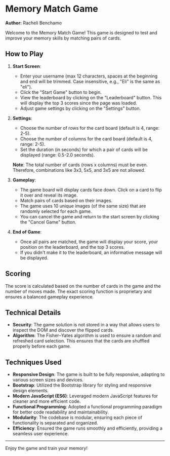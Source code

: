 # Memory Match Game

**Author:** Racheli Benchamo

Welcome to the Memory Match Game! This game is designed to test and improve your memory skills by matching pairs of cards. 

## How to Play

1. **Start Screen**:
   - Enter your username (max 12 characters, spaces at the beginning and end will be trimmed. Case insensitive, e.g., "Eli" is the same as "eli").
   - Click the "Start Game" button to begin.
   - View the leaderboard by clicking on the "Leaderboard" button. This will display the top 3 scores since the page was loaded.
   - Adjust game settings by clicking on the "Settings" button.

2. **Settings**:
   - Choose the number of rows for the card board (default is 4, range: 2-5).
   - Choose the number of columns for the card board (default is 4, range: 2-5).
   - Set the duration (in seconds) for which a pair of cards will be displayed (range: 0.5-2.0 seconds).

   **Note**: The total number of cards (rows x columns) must be even. Therefore, combinations like 3x3, 5x5, and 3x5 are not allowed.

3. **Gameplay**:
   - The game board will display cards face down. Click on a card to flip it over and reveal its image.
   - Match pairs of cards based on their images.
   - The game uses 10 unique images (of the same size) that are randomly selected for each game.
   - You can cancel the game and return to the start screen by clicking the "Cancel Game" button.

4. **End of Game**:
   - Once all pairs are matched, the game will display your score, your position on the leaderboard, and the top 3 scores.
   - If you didn't make it to the leaderboard, an informative message will be displayed.

## Scoring

The score is calculated based on the number of cards in the game and the number of moves made. The exact scoring function is proprietary and ensures a balanced gameplay experience.

## Technical Details

- **Security**: The game solution is not stored in a way that allows users to inspect the DOM and discover the flipped cards.
- **Algorithm**: The Fisher–Yates algorithm is used to ensure a random and refreshed card selection. This ensures that the cards are shuffled properly before each game.

## Techniques Used

- **Responsive Design**: The game is built to be fully responsive, adapting to various screen sizes and devices.
- **Bootstrap**: Utilized the Bootstrap library for styling and responsive design elements.
- **Modern JavaScript (ES6)**: Leveraged modern JavaScript features for cleaner and more efficient code.
- **Functional Programming**: Adopted a functional programming paradigm for better code readability and maintainability.
- **Modularity**: The codebase is modular, ensuring each piece of functionality is separated and organized.
- **Efficiency**: Ensured the game runs smoothly and efficiently, providing a seamless user experience.

---

Enjoy the game and train your memory!
